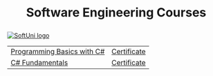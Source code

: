 # <p align="center"> Software Engineering Courses <p>
  
<a href="https://softuni.bg" rel="Courses"> ![SoftUni logo][logo] </a>

[logo]: http://innovationstarterbox.bg/wp-content/uploads/2016/05/Softuni_logo_trasparent.png "Logo Title Text 2"

<table align="center">
  <tr>
    <td><a href="https://softuni.bg/trainings/3038/programming-basics-with-c-sharp-july-2020" > Programming Basics with C# </a></td>
    <td><a href="https://softuni.bg/certificates/details/88258/3bb30352"> Certificate</a></td>
  </tr>
  <tr>
    <td><a href="https://softuni.bg/trainings/3135/csharp-fundamentals-september-2020">C# Fundamentals</a></td>
    <td><a href="https://softuni.bg/certificates/details/93992/4eead54a"> Certificate</a></td>
  </tr>
  </table>

